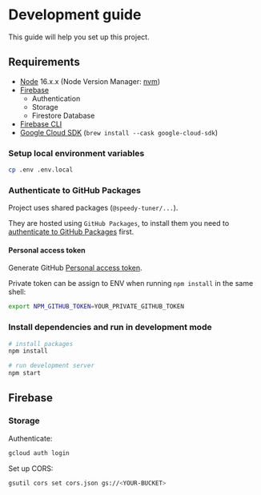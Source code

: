# Development guide

This guide will help you set up this project.

## Requirements

- [Node](https://nodejs.org/) 16.x.x (Node Version Manager: [nvm](https://github.com/nvm-sh/nvm))
- [Firebase](https://console.firebase.google.com/)
  - Authentication
  - Storage
  - Firestore Database
- [Firebase CLI](https://firebase.google.com/docs/cli)
- [Google Cloud SDK](https://cloud.google.com/sdk/docs/install) (`brew install --cask google-cloud-sdk`)

### Setup local environment variables

```bash
cp .env .env.local
```

### Authenticate to GitHub Packages

Project uses shared packages (`@speedy-tuner/...`).

They are hosted using `GitHub Packages`, to install them you need to [authenticate to GitHub Packages](https://docs.github.com/en/packages/working-with-a-github-packages-registry/working-with-the-npm-registry#authenticating-to-github-packages) first.

#### Personal access token

Generate GitHub [Personal access token](https://github.com/settings/tokens).

Private token can be assign to ENV when running `npm install` in the same shell:

```bash
export NPM_GITHUB_TOKEN=YOUR_PRIVATE_GITHUB_TOKEN
```

### Install dependencies and run in development mode

```bash
# install packages
npm install

# run development server
npm start
```

## Firebase

### Storage

Authenticate:

```bash
gcloud auth login
```

Set up CORS:

```bash
gsutil cors set cors.json gs://<YOUR-BUCKET>
```
